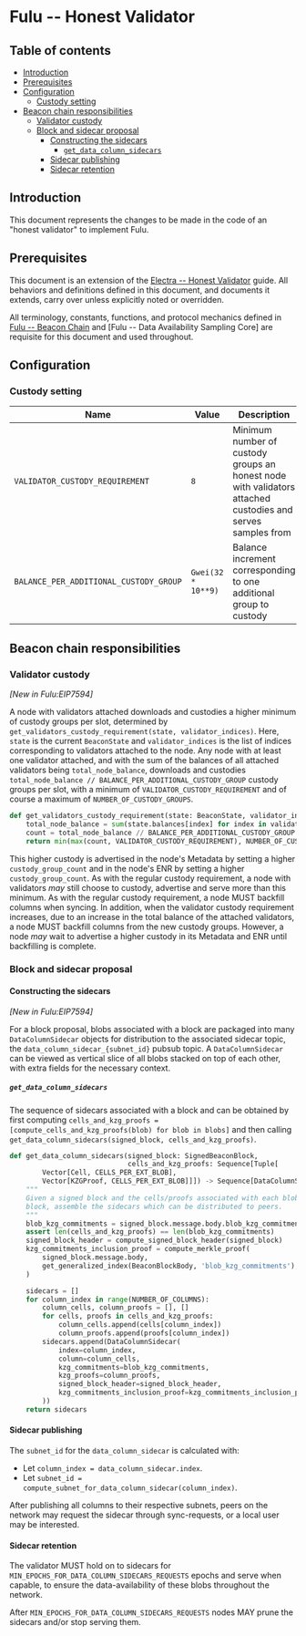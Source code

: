 # Fulu -- Honest Validator

## Table of contents

<!-- TOC -->
<!-- START doctoc generated TOC please keep comment here to allow auto update -->
<!-- DON'T EDIT THIS SECTION, INSTEAD RE-RUN doctoc TO UPDATE -->

- [Introduction](#introduction)
- [Prerequisites](#prerequisites)
- [Configuration](#configuration)
  - [Custody setting](#custody-setting)
- [Beacon chain responsibilities](#beacon-chain-responsibilities)
  - [Validator custody](#validator-custody)
  - [Block and sidecar proposal](#block-and-sidecar-proposal)
    - [Constructing the sidecars](#constructing-the-sidecars)
      - [`get_data_column_sidecars`](#get_data_column_sidecars)
    - [Sidecar publishing](#sidecar-publishing)
    - [Sidecar retention](#sidecar-retention)

<!-- END doctoc generated TOC please keep comment here to allow auto update -->
<!-- /TOC -->

## Introduction

This document represents the changes to be made in the code of an "honest validator" to implement Fulu.

## Prerequisites

This document is an extension of the [Electra -- Honest Validator](../electra/validator.md) guide.
All behaviors and definitions defined in this document, and documents it extends, carry over unless
explicitly noted or overridden.

All terminology, constants, functions, and protocol mechanics defined in [Fulu -- Beacon
Chain](./beacon-chain.md) and [Fulu -- Data Availability Sampling Core] are requisite for this
document and used throughout.

## Configuration

### Custody setting

| Name | Value | Description |
| - | - | - |
| `VALIDATOR_CUSTODY_REQUIREMENT` | `8` | Minimum number of custody groups an honest node with validators attached custodies and serves samples from |
| `BALANCE_PER_ADDITIONAL_CUSTODY_GROUP` | `Gwei(32 * 10**9)` | Balance increment corresponding to one additional group to custody |

## Beacon chain responsibilities

### Validator custody

*[New in Fulu:EIP7594]*

A node with validators attached downloads and custodies a higher minimum of custody groups per slot,
determined by `get_validators_custody_requirement(state, validator_indices)`. Here, `state` is the
current `BeaconState` and `validator_indices` is the list of indices corresponding to validators
attached to the node. Any node with at least one validator attached, and with the sum of the
balances of all attached validators being `total_node_balance`, downloads and custodies
`total_node_balance // BALANCE_PER_ADDITIONAL_CUSTODY_GROUP` custody groups per slot, with a minimum
of `VALIDATOR_CUSTODY_REQUIREMENT` and of course a maximum of `NUMBER_OF_CUSTODY_GROUPS`.

```python
def get_validators_custody_requirement(state: BeaconState, validator_indices: Sequence[ValidatorIndex]) -> uint64:
    total_node_balance = sum(state.balances[index] for index in validator_indices)
    count = total_node_balance // BALANCE_PER_ADDITIONAL_CUSTODY_GROUP
    return min(max(count, VALIDATOR_CUSTODY_REQUIREMENT), NUMBER_OF_CUSTODY_GROUPS)
```

This higher custody is advertised in the node's Metadata by setting a higher `custody_group_count`
and in the node's ENR by setting a higher `custody_group_count`. As with the regular custody
requirement, a node with validators *may* still choose to custody, advertise and serve more than
this minimum. As with the regular custody requirement, a node MUST backfill columns when syncing. In
addition, when the validator custody requirement increases, due to an increase in the total balance
of the attached validators, a node MUST backfill columns from the new custody groups. However, a
node *may* wait to advertise a higher custody in its Metadata and ENR until backfilling is complete.

### Block and sidecar proposal

#### Constructing the sidecars

*[New in Fulu:EIP7594]*

For a block proposal, blobs associated with a block are packaged into many `DataColumnSidecar`
objects for distribution to the associated sidecar topic, the `data_column_sidecar_{subnet_id}`
pubsub topic. A `DataColumnSidecar` can be viewed as vertical slice of all blobs stacked on top of
each other, with extra fields for the necessary context.

##### `get_data_column_sidecars`

The sequence of sidecars associated with a block and can be obtained by first computing
`cells_and_kzg_proofs = [compute_cells_and_kzg_proofs(blob) for blob in blobs]` and then calling
`get_data_column_sidecars(signed_block, cells_and_kzg_proofs)`.

```python
def get_data_column_sidecars(signed_block: SignedBeaconBlock,
                             cells_and_kzg_proofs: Sequence[Tuple[
        Vector[Cell, CELLS_PER_EXT_BLOB],
        Vector[KZGProof, CELLS_PER_EXT_BLOB]]]) -> Sequence[DataColumnSidecar]:
    """
    Given a signed block and the cells/proofs associated with each blob in the
    block, assemble the sidecars which can be distributed to peers.
    """
    blob_kzg_commitments = signed_block.message.body.blob_kzg_commitments
    assert len(cells_and_kzg_proofs) == len(blob_kzg_commitments)
    signed_block_header = compute_signed_block_header(signed_block)
    kzg_commitments_inclusion_proof = compute_merkle_proof(
        signed_block.message.body,
        get_generalized_index(BeaconBlockBody, 'blob_kzg_commitments'),
    )

    sidecars = []
    for column_index in range(NUMBER_OF_COLUMNS):
        column_cells, column_proofs = [], []
        for cells, proofs in cells_and_kzg_proofs:
            column_cells.append(cells[column_index])
            column_proofs.append(proofs[column_index])
        sidecars.append(DataColumnSidecar(
            index=column_index,
            column=column_cells,
            kzg_commitments=blob_kzg_commitments,
            kzg_proofs=column_proofs,
            signed_block_header=signed_block_header,
            kzg_commitments_inclusion_proof=kzg_commitments_inclusion_proof,
        ))
    return sidecars
```

#### Sidecar publishing

The `subnet_id` for the `data_column_sidecar` is calculated with:

- Let `column_index = data_column_sidecar.index`.
- Let `subnet_id = compute_subnet_for_data_column_sidecar(column_index)`.

After publishing all columns to their respective subnets, peers on the network may request the
sidecar through sync-requests, or a local user may be interested.

#### Sidecar retention

The validator MUST hold on to sidecars for `MIN_EPOCHS_FOR_DATA_COLUMN_SIDECARS_REQUESTS` epochs and
serve when capable, to ensure the data-availability of these blobs throughout the network.

After `MIN_EPOCHS_FOR_DATA_COLUMN_SIDECARS_REQUESTS` nodes MAY prune the sidecars and/or stop
serving them.
